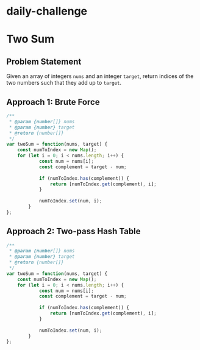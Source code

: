 # daily-challenge
# Two Sum

## Problem Statement
Given an array of integers `nums` and an integer `target`, return indices of the two numbers such that they add up to `target`.


## Approach 1: Brute Force
```javascript
/**
 * @param {number[]} nums
 * @param {number} target
 * @return {number[]}
 */
var twoSum = function(nums, target) {
    const numToIndex = new Map();
    for (let i = 0; i < nums.length; i++) {
            const num = nums[i];
            const complement = target - num;
            
            if (numToIndex.has(complement)) {
                return [numToIndex.get(complement), i];
            }
            
            numToIndex.set(num, i);
        } 
};
```
## Approach 2: Two-pass Hash Table
```javascript
/**
 * @param {number[]} nums
 * @param {number} target
 * @return {number[]}
 */
var twoSum = function(nums, target) {
    const numToIndex = new Map();
    for (let i = 0; i < nums.length; i++) {
            const num = nums[i];
            const complement = target - num;
            
            if (numToIndex.has(complement)) {
                return [numToIndex.get(complement), i];
            }
            
            numToIndex.set(num, i);
        } 
};
```
